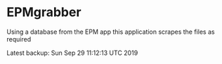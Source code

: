 # EPMgrabber
Using a database from the EPM app this application scrapes the files as required


Latest backup: Sun Sep 29 11:12:13 UTC 2019
